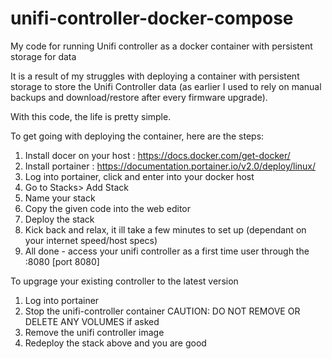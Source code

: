 # unifi-controller-docker-compose
My code for running Unifi controller as a docker container with persistent storage for data

It is a result of my struggles with deploying a container with persistent storage to store the Unifi Controller data (as earlier I used to rely on manual backups and download/restore after every firmware upgrade).

With this code, the life is pretty simple.

To get going with deploying the container, here are the steps:

1. Install docer on your host : https://docs.docker.com/get-docker/
2. Install portainer : https://documentation.portainer.io/v2.0/deploy/linux/
3. Log into portainer, click and enter into your docker host
4. Go to Stacks> Add Stack
5. Name your stack
6. Copy the given code into the web editor
7. Deploy the stack
8. Kick back and relax, it ill take a few minutes to set up (dependant on your internet speed/host specs)
9. All done - access your unifi controller as a first time user through the <docker host IP>:8080 [port 8080]
  
To upgrage your existing controller to the latest version
1. Log into portainer
2. Stop the unifi-controller container CAUTION: DO NOT REMOVE OR DELETE ANY VOLUMES if asked
3. Remove the unifi controller image
4. Redeploy the stack above and you are good

